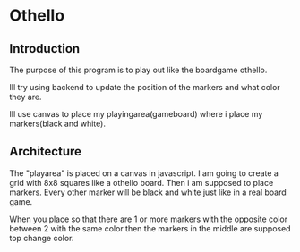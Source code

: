 # Othello

## Introduction

The purpose of this program is to play out like the boardgame othello. 

Ill try using backend to update the position of the markers and what color they are.

Ill use canvas to place my playingarea(gameboard) where i place my markers(black and white).

## Architecture

The "playarea" is placed on a canvas in javascript. I am going to create a grid with 8x8 squares like a othello board. 
Then i am supposed to place markers. Every other marker will be black and white just like in a real board game.

When you place so that there are 1 or more markers with the opposite color between 2 with the same color then the markers in the middle are supposed top change color.